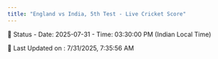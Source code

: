 ```yaml
---
title: "England vs India, 5th Test - Live Cricket Score"
---
```


📑 Status - Date: 2025-07-31 - Time: 03:30:00 PM (Indian Local Time)

📝 Last Updated on : 7/31/2025, 7:35:56 AM  

